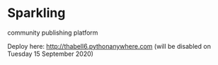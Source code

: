 # Sparkling
community publishing platform

Deploy here: http://thabell6.pythonanywhere.com (will be disabled on Tuesday 15 September 2020)
